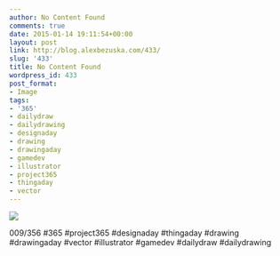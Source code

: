 ```yaml
---
author: No Content Found
comments: true
date: 2015-01-14 19:11:54+00:00
layout: post
link: http://blog.alexbezuska.com/433/
slug: '433'
title: No Content Found
wordpress_id: 433
post_format:
- Image
tags:
- '365'
- dailydraw
- dailydrawing
- designaday
- drawing
- drawingaday
- gamedev
- illustrator
- project365
- thingaday
- vector
---
```


![](/images/2015/01/tumblr_ni6lbuI4o51u11b0ro1_1280.jpg)

009/356 #365 #project365 #designaday #thingaday #drawing #drawingaday #vector #illustrator #gamedev #dailydraw #dailydrawing
